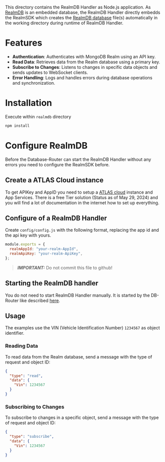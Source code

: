 This directory contains the RealmDB Handler as Node.js application. As [RealmDB](https://www.mongodb.com/docs/atlas/device-sdks/sdk/node/) is an embedded database, the RealmDB Handler directly embedds the RealmSDK which creates the [RealmDB database](https://github.com/realm/realm-js) file(s) automatically in the working directory during runtime of RealmDB Handler.
# Features

- **Authentication**: Authenticates with MongoDB Realm using an API key.
- **Read Data**: Retrieves data from the Realm database using a primary key.
- **Subscribe to Changes**: Listens to changes in specific data objects and sends updates to WebSocket clients.
- **Error Handling**: Logs and handles errors during database operations and synchronization.

# Installation

Execute within `realmdb` directory

```bash
npm install
```

# Configure RealmDB

Before the Database-Router can start the RealmDB Handler without any errors you need to configure the RealmSDK before.

## Create a ATLAS Cloud instance

To get APIKey and AppID you need to setup a [ATLAS cloud](https://cloud.mongodb.com/) instance and App Services. There is a free Tier solution (Status as of May 29, 2024) and you will find a lot of documentation in the internet how to set up everything.

## Configure of a RealmDB Handler

Create `config/config.js` with the following format, replacing the app id and the api key with yours.

```js
module.exports = {
  realmAppId: "your-realm-AppId",
  realmApiKey: "your-realm-ApiKey",
};
```

> **_IMPORTANT:_** Do not commit this file to github!

## Starting the RealmDB handler

You do not need to start RealmDB Handler manually. It is started by the DB-Router like described [here](../../router/README.md#Run).

## Usage  

The examples use the VIN (Vehicle Identification Number) `1234567` as object identifier.

### Reading Data

To read data from the Realm database, send a message with the type of request and object ID:

```json
{
  "type": "read",
  "data": {
    "Vin": 1234567
  }
}
```

### Subscribing to Changes

To subscribe to changes in a specific object, send a message with the type of request and object ID:

```json
{
  "type": "subscribe",
  "data": {
    "Vin": 1234567
  }
}
```
